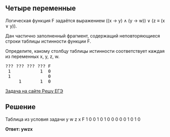 ## Четыре переменные

Логическая функция F задаётся выражением ((x → y) ∧ (y → w)) ∨ (z ≡ (x ∨ y)).

Дан частично заполненный фрагмент, содержащий неповторяющиеся строки таблицы истинности функции F.

Определите, какому столбцу таблицы истинности соответствует каждая из переменных x, y, z, w.

<pre>
???	???	???	???	F
 1	 		 1	0
 1	 			0
	 1       1	0
</pre>

[Задача на сайте Решу ЕГЭ](https://inf-ege.sdamgia.ru/problem?id=15787)

## Решение

Таблица из условия задачи
y w z x F
1 0 0 1 0
1 0 0 0 0
0 1 0 1 0

**Ответ: ywzx**